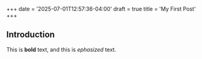 +++
date = '2025-07-01T12:57:36-04:00'
draft = true
title = 'My First Post'
+++
## Introduction

This is **bold** text, and this is *ephasized* text.

